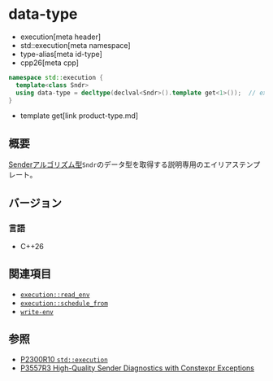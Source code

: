 # data-type
* execution[meta header]
* std::execution[meta namespace]
* type-alias[meta id-type]
* cpp26[meta cpp]

```cpp
namespace std::execution {
  template<class Sndr>
  using data-type = decltype(declval<Sndr>().template get<1>());  // exposition only
}
```
* template get[link product-type.md]

## 概要
[Senderアルゴリズム型](basic-sender.md)`Sndr`のデータ型を取得する説明専用のエイリアステンプレート。


## バージョン
### 言語
- C++26

## 関連項目
- [`execution::read_env`](read_env.md)
- [`execution::schedule_from`](schedule_from.md)
- [`write-env`](write-env.md)


## 参照
- [P2300R10 `std::execution`](https://www.open-std.org/jtc1/sc22/wg21/docs/papers/2024/p2300r10.html)
- [P3557R3 High-Quality Sender Diagnostics with Constexpr Exceptions](https://www.open-std.org/jtc1/sc22/wg21/docs/papers/2025/p3557r3.html)
